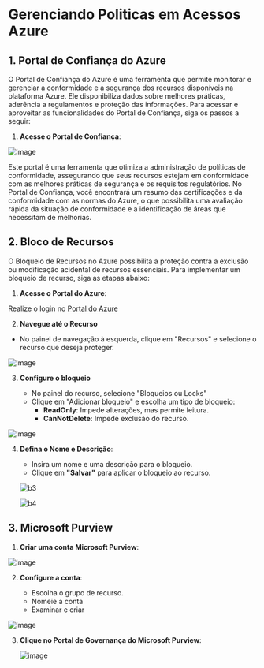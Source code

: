 # Gerenciando Politicas em Acessos Azure

## 1. Portal de Confiança do Azure

O Portal de Confiança do Azure é uma ferramenta que permite monitorar e gerenciar a conformidade e a segurança dos recursos disponíveis na plataforma Azure. Ele disponibiliza dados sobre melhores práticas, aderência a regulamentos e proteção das informações. Para acessar e aproveitar as funcionalidades do Portal de Confiança, siga os passos a seguir:

1. **Acesse o Portal de Confiança**:

![image](https://github.com/user-attachments/assets/a39ca2b1-f6d7-4950-979e-34df85af0f5c)

Este portal é uma ferramenta que otimiza a administração de políticas de conformidade, assegurando que seus recursos estejam em conformidade com as melhores práticas de segurança e os requisitos regulatórios. No Portal de Confiança, você encontrará um resumo das certificações e da conformidade com as normas do Azure, o que possibilita uma avaliação rápida da situação de conformidade e a identificação de áreas que necessitam de melhorias.

## 2. Bloco de Recursos

O Bloqueio de Recursos no Azure possibilita a proteção contra a exclusão ou modificação acidental de recursos essenciais. Para implementar um bloqueio de recurso, siga as etapas abaixo:

1. **Acesse o Portal do Azure**:

Realize o login no [Portal do Azure](https://portal.azure.com/#home)

2. **Navegue até o Recurso**

 - No painel de navegação à esquerda, clique em "Recursos" e selecione o recurso que deseja proteger.
   
![image](https://github.com/user-attachments/assets/4b94afeb-6cbb-4e5d-ace4-2e8350d03130)

3. **Configure o bloqueio**

   - No painel do recurso, selecione "Bloqueios ou Locks"
   - Clique em "Adicionar bloqueio" e escolha um tipo de bloqueio:
     - **ReadOnly**: Impede alterações, mas permite leitura.
     - **CanNotDelete**: Impede exclusão do recurso.
    
![image](https://github.com/user-attachments/assets/8e441c33-572d-4d58-a420-5c209ae88cc2)

4. **Defina o Nome e Descrição**:

   - Insira um nome e uma descrição para o bloqueio.
   - Clique em **"Salvar"** para aplicar o bloqueio ao recurso.

   ![b3](https://github.com/user-attachments/assets/7df17666-dcd2-4903-a492-0f9f391de4ed)

   ![b4](https://github.com/user-attachments/assets/c3f2d14c-d801-4060-98f0-36a4be58f035)

## 3. Microsoft Purview

 1. **Criar uma conta Microsoft Purview**:

   ![image](https://github.com/user-attachments/assets/23f51d4b-5a1c-4699-be33-ecd9805b914f)

 2. **Configure a conta**:

    - Escolha o grupo de recurso.
    - Nomeie a conta
    - Examinar e criar

  ![image](https://github.com/user-attachments/assets/4460b081-c6d8-4798-b554-1762e5abdc02)

 3. **Clique no Portal de Governança do Microsoft Purview**:

      ![image](https://github.com/user-attachments/assets/052400a6-2202-401c-962c-acf9ec60e506)

